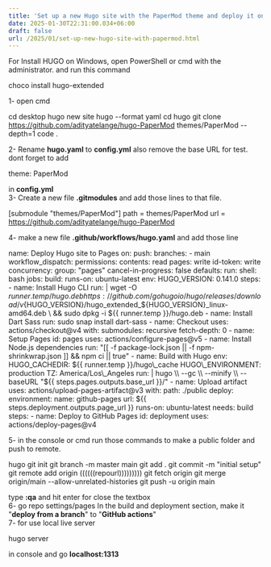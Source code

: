 ```yaml
---
title: 'Set up a new Hugo site with the PaperMod theme and deploy it on GitHub'
date: 2025-01-30T22:31:00.034+06:00
draft: false
url: /2025/01/set-up-new-hugo-site-with-papermod.html
---
```


For Install HUGO on Windows, open PowerShell or cmd with the administrator. and run this command

choco install hugo-extended

1- open cmd

cd desktop hugo new site hugo --format yaml cd hugo git clone https://github.com/adityatelange/hugo-PaperMod themes/PaperMod --depth=1 code .

2- Rename **hugo.yaml** to **config.yml** also remove the base URL for test. dont forget to add

theme: PaperMod

in **config.yml**  
3- Create a new file **.gitmodules** and add those lines to that file.

\[submodule "themes/PaperMod"\] path = themes/PaperMod url = https://github.com/adityatelange/hugo-PaperMod

4- make a new file **.github/workflows/hugo.yaml** and add those line

name: Deploy Hugo site to Pages on: push: branches: - main workflow\_dispatch: permissions: contents: read pages: write id-token: write concurrency: group: "pages" cancel-in-progress: false defaults: run: shell: bash jobs: build: runs-on: ubuntu-latest env: HUGO\_VERSION: 0.141.0 steps: - name: Install Hugo CLI run: | wget -O ${{ runner.temp }}/hugo.deb https://github.com/gohugoio/hugo/releases/download/v${HUGO\_VERSION}/hugo\_extended\_${HUGO\_VERSION}\_linux-amd64.deb \\ && sudo dpkg -i ${{ runner.temp }}/hugo.deb - name: Install Dart Sass run: sudo snap install dart-sass - name: Checkout uses: actions/checkout@v4 with: submodules: recursive fetch-depth: 0 - name: Setup Pages id: pages uses: actions/configure-pages@v5 - name: Install Node.js dependencies run: "\[\[ -f package-lock.json || -f npm-shrinkwrap.json \]\] && npm ci || true" - name: Build with Hugo env: HUGO\_CACHEDIR: ${{ runner.temp }}/hugo\_cache HUGO\_ENVIRONMENT: production TZ: America/Los\_Angeles run: | hugo \\ --gc \\ --minify \\ --baseURL "${{ steps.pages.outputs.base\_url }}/" - name: Upload artifact uses: actions/upload-pages-artifact@v3 with: path: ./public deploy: environment: name: github-pages url: ${{ steps.deployment.outputs.page\_url }} runs-on: ubuntu-latest needs: build steps: - name: Deploy to GitHub Pages id: deployment uses: actions/deploy-pages@v4

5- in the console or cmd run those commands to make a public folder and push to remote.

hugo git init git branch -m master main git add . git commit -m "initial setup" git remote add origin ((((((repourl))))))))) git fetch origin git merge origin/main --allow-unrelated-histories git push -u origin main

type **:qa** and hit enter for close the textbox  
6- go repo settings/pages In the build and deployment section, make it "**deploy from a branch**" to "**GitHub actions**"  
7- for use local live server

hugo server

in console and go **localhost:1313**
